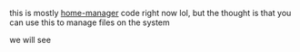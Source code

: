 this is mostly [home-manager](https://github.com/nix-community/home-manager) code right now lol, but the thought is that you can use this to manage files on the system

we will see
